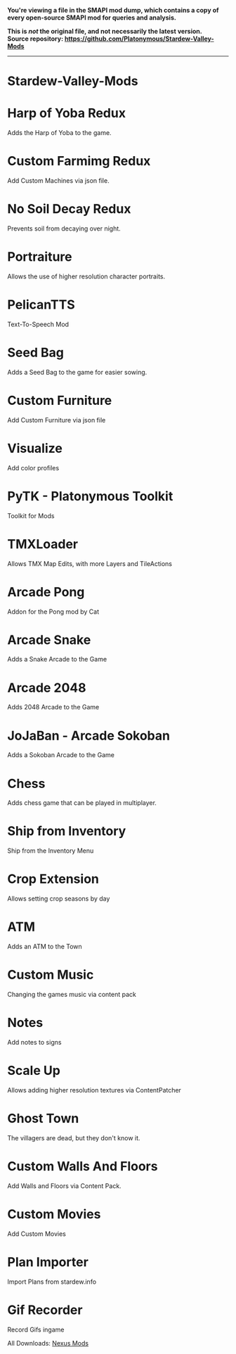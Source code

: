 **You're viewing a file in the SMAPI mod dump, which contains a copy of every open-source SMAPI mod
for queries and analysis.**

**This is _not_ the original file, and not necessarily the latest version.**  
**Source repository: https://github.com/Platonymous/Stardew-Valley-Mods**

----

# Stardew-Valley-Mods

# Harp of Yoba Redux
Adds the Harp of Yoba to the game.

# Custom Farmimg Redux
Add Custom Machines via json file. 

# No Soil Decay Redux
Prevents soil from decaying over night.

# Portraiture
Allows the use of higher resolution character portraits.

# PelicanTTS
Text-To-Speech Mod

# Seed Bag
Adds a Seed Bag to the game for easier sowing.

# Custom Furniture
Add Custom Furniture via json file

# Visualize
Add color profiles

# PyTK - Platonymous Toolkit
Toolkit for Mods

# TMXLoader
Allows TMX Map Edits, with more Layers and TileActions

# Arcade Pong
Addon for the Pong mod by Cat

# Arcade Snake
Adds a Snake Arcade to the Game

# Arcade 2048
Adds 2048 Arcade to the Game

# JoJaBan - Arcade Sokoban
Adds a Sokoban Arcade to the Game

# Chess
Adds chess game that can be played in multiplayer.

# Ship from Inventory
Ship from the Inventory Menu

# Crop Extension
Allows setting crop seasons by day

# ATM
Adds an ATM to the Town

# Custom Music
Changing the games music via content pack

# Notes
Add notes to signs

# Scale Up
Allows adding higher resolution textures via ContentPatcher

# Ghost Town
The villagers are dead, but they don't know it.

# Custom Walls And Floors
Add Walls and Floors via Content Pack.

# Custom Movies
Add Custom Movies

# Plan Importer
Import Plans from stardew.info

# Gif Recorder
Record Gifs ingame



All Downloads: [Nexus Mods](http://www.nexusmods.com/stardewvalley/users/42440425/?tb=mods&pUp=1)
